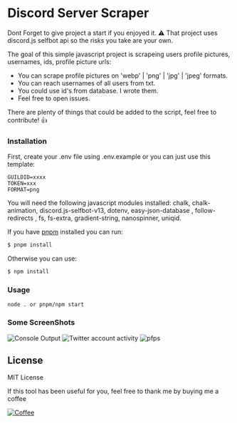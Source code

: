 # Discord Server Scraper

Dont Forget to give project a start if you enjoyed it.
⚠ That project uses discord.js selfbot api so the risks you take are your own.

The goal of this simple javascript project is scrapeing users profile pictures, usernames, ids, profile picture urls:

- You can scrape profile pictures on 'webp' | 'png' | 'jpg' | 'jpeg' formats.
- You can reach usernames of all users from txt.
- You could use id's from database. I wrote them.
- Feel free to open issues.

There are plenty of things that could be added to the script, feel free to contribute! 👍

### Installation

First, create your .env file using .env.example or you can just use this template:

```
GUILDID=xxxx
TOKEN=xxx
FORMAT=png
```

You will need the following javascript modules installed: chalk, chalk-animation, discord.js-selfbot-v13, dotenv, easy-json-database , follow-redirects , fs, fs-extra, gradient-string, nanospinner, uniqid.

If you have [pnpm](https://pnpm.io/) installed you can run:

```sh
$ pnpm install
```

Otherwise you can use:

```sh
$ npm install
```

### Usage

```
node . or pnpm/npm start
```

### Some ScreenShots

![Console Output](https://i.imgur.com/jhEDBXv.png)
![Twitter account activity](https://i.imgur.com/mtnXdpC.png)
![pfps](https://i.imgur.com/JeVwuDG.jpeg)

## License

MIT License

If this tool has been useful for you, feel free to thank me by buying me a coffee

[![Coffee](https://www.buymeacoffee.com/assets/img/custom_images/orange_img.png)](https://www.buymeacoffee.com/sertchan)
